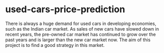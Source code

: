 # used-cars-price-prediction
There is always a huge demand for used cars in developing economies, such as the Indian car market. As sales of new cars have slowed down in recent years, the pre-owned car market has continued to grow over the past years and is larger than the new car market now. The aim of this project is to find a good strategy in this market.
